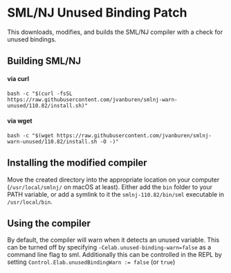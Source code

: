 # SML/NJ Unused Binding Patch

This downloads, modifies, and builds the SML/NJ compiler with a check for unused bindings.

## Building SML/NJ

#### via curl

```shell
bash -c "$(curl -fsSL https://raw.githubusercontent.com/jvanburen/smlnj-warn-unused/110.82/install.sh)"
```

#### via wget

```shell
bash -c "$(wget https://raw.githubusercontent.com/jvanburen/smlnj-warn-unused/110.82/install.sh -O -)"
```

## Installing the modified compiler

Move the created directory into the appropriate location on your computer (`/usr/local/smlnj/` on macOS at least). Either add the `bin` folder to your PATH variable, or add a symlink to it the `smlnj-110.82/bin/sml` executable in `/usr/local/bin`.

## Using the compiler
By default, the compiler will warn when it detects an unused variable. This can be turned off by specifying `-Celab.unused-binding-warn=false` as a command line flag to sml. Additionally this can be controlled in the REPL by setting `Control.Elab.unusedBindingWarn := false` (or `true`)

